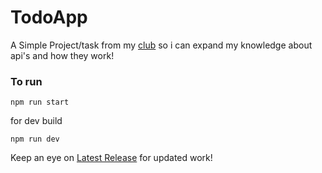 # TodoApp

A Simple Project/task from my [club](https://github.com/srm-kzilla) so i can expand my knowledge about api's and how they work!

### To run

```
npm run start
```

for dev build

```
npm run dev
```

Keep an eye on [Latest Release](https://github.com/HarshPatel5940/TodoApp/releases) for updated work!
